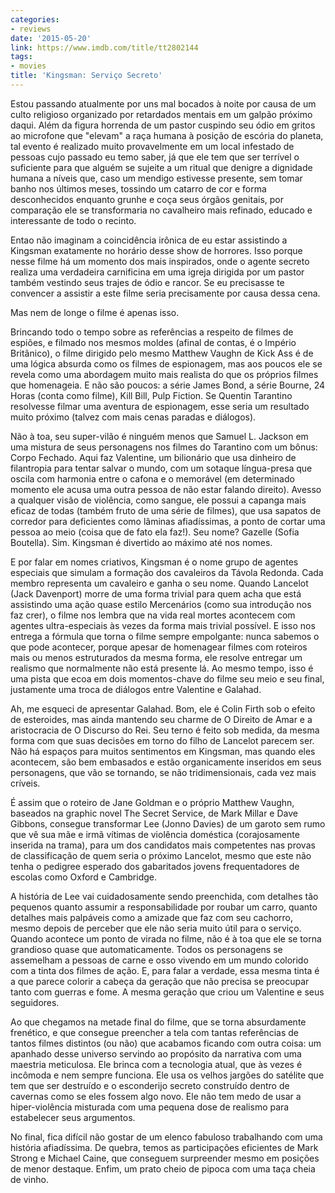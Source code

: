 ```yaml
---
categories:
- reviews
date: '2015-05-20'
link: https://www.imdb.com/title/tt2802144
tags:
- movies
title: 'Kingsman: Serviço Secreto'
---
```


Estou passando atualmente por uns mal bocados à noite por causa de um culto religioso organizado por retardados mentais em um galpão próximo daqui. Além da figura horrenda de um pastor cuspindo seu ódio em gritos ao microfone que "elevam" a raça humana à posição de escória do planeta, tal evento é realizado muito provavelmente em um local infestado de pessoas cujo passado eu temo saber, já que ele tem que ser terrível o suficiente para que alguém se sujeite a um ritual que denigre a dignidade humana a níveis que, caso um mendigo estivesse presente, sem tomar banho nos últimos meses, tossindo um catarro de cor e forma desconhecidos enquanto grunhe e coça seus órgãos genitais, por comparação ele se transformaria no cavalheiro mais refinado, educado e interessante de todo o recinto.

Entao não imaginam a coincidência irônica de eu estar assistindo a Kingsman exatamente no horário desse show de horrores. Isso porque nesse filme há um momento dos mais inspirados, onde o agente secreto realiza uma verdadeira carnificina em uma igreja dirigida por um pastor também vestindo seus trajes de ódio e rancor. Se eu precisasse te convencer a assistir a este filme seria precisamente por causa dessa cena.

Mas nem de longe o filme é apenas isso.

Brincando todo o tempo sobre as referências a respeito de filmes de espiões, e filmado nos mesmos moldes (afinal de contas, é o Império Britânico), o filme dirigido pelo mesmo Matthew Vaughn de Kick Ass é de uma lógica absurda como os filmes de espionagem, mas aos poucos ele se revela como uma abordagem muito mais realista do que os próprios filmes que homenageia. E não são poucos: a série James Bond, a série Bourne, 24 Horas (conta como filme), Kill Bill, Pulp Fiction. Se Quentin Tarantino resolvesse filmar uma aventura de espionagem, esse seria um resultado muito próximo (talvez com mais cenas paradas e diálogos).

Não à toa, seu super-vilão é ninguém menos que Samuel L. Jackson em uma mistura de seus personagens nos filmes do Tarantino com um bônus: Corpo Fechado. Aqui faz Valentine, um bilionário que usa dinheiro de filantropia para tentar salvar o mundo, com um sotaque língua-presa que oscila com harmonia entre o cafona e o memorável (em determinado momento ele acusa uma outra pessoa de não estar falando direito). Avesso a qualquer visão de violência, como sangue, ele possui a capanga mais eficaz de todas (também fruto de uma série de filmes), que usa sapatos de corredor para deficientes como lâminas afiadíssimas, a ponto de cortar uma pessoa ao meio (coisa que de fato ela faz!). Seu nome? Gazelle (Sofia Boutella). Sim. Kingsman é divertido ao máximo até nos nomes.

E por falar em nomes criativos, Kingsman é o nome grupo de agentes especiais que simulam a formação dos cavaleiros da Távola Redonda. Cada membro representa um cavaleiro e ganha o seu nome. Quando Lancelot (Jack Davenport) morre de uma forma trivial para quem acha que está assistindo uma ação quase estilo Mercenários (como sua introdução nos faz crer), o filme nos lembra que na vida real mortes acontecem com agentes ultra-especiais às vezes da forma mais trivial possível. E isso nos entrega a fórmula que torna o filme sempre empolgante: nunca sabemos o que pode acontecer, porque apesar de homenagear filmes com roteiros mais ou menos estruturados da mesma forma, ele resolve entregar um realismo que normalmente não está presente lá. Ao mesmo tempo, isso é uma pista que ecoa em dois momentos-chave do filme seu meio e seu final, justamente uma troca de diálogos entre Valentine e Galahad.

Ah, me esqueci de apresentar Galahad. Bom, ele é Colin Firth sob o efeito de esteroides, mas ainda mantendo seu charme de O Direito de Amar e a aristocracia de O Discurso do Rei. Seu terno é feito sob medida, da mesma forma com que suas decisões em torno do filho de Lancelot parecem ser. Não há espaços para muitos sentimentos em Kingsman, mas quando eles acontecem, são bem embasados e estão organicamente inseridos em seus personagens, que vão se tornando, se não tridimensionais, cada vez mais críveis.

É assim que o roteiro de Jane Goldman e o próprio Matthew Vaughn, baseados na graphic novel The Secret Service, de Mark Millar e Dave Gibbons, consegue transformar Lee (Jonno Davies) de um garoto sem rumo que vê sua mãe e irmã vítimas de violência doméstica (corajosamente inserida na trama), para um dos candidatos mais competentes nas provas de classificação de quem seria o próximo Lancelot, mesmo que este não tenha o pedigree esperado dos gabaritados jovens frequentadores de escolas como Oxford e Cambridge.

A história de Lee vai cuidadosamente sendo preenchida, com detalhes tão pequenos quanto assumir a responsabilidade por roubar um carro, quanto detalhes mais palpáveis como a amizade que faz com seu cachorro, mesmo depois de perceber que ele não seria muito útil para o serviço. Quando acontece um ponto de virada no filme, não é à toa que ele se torna grandioso quase que automaticamente. Todos os personagens se assemelham a pessoas de carne e osso vivendo em um mundo colorido com a tinta dos filmes de ação. E, para falar a verdade, essa mesma tinta é a que parece colorir a cabeça da geração que não precisa se preocupar tanto com guerras e fome. A mesma geração que criou um Valentine e seus seguidores.

Ao que chegamos na metade final do filme, que se torna absurdamente frenético, e que consegue preencher a tela com tantas referências de tantos filmes distintos (ou não) que acabamos ficando com outra coisa: um apanhado desse universo servindo ao propósito da narrativa com uma maestria meticulosa. Ele brinca com a tecnologia atual, que às vezes é incômoda e nem sempre funciona. Ele usa os velhos jargões do satélite que tem que ser destruído e o esconderijo secreto construído dentro de cavernas como se eles fossem algo novo. Ele não tem medo de usar a hiper-violência misturada com uma pequena dose de realismo para estabelecer seus argumentos.

No final, fica difícil não gostar de um elenco fabuloso trabalhando com uma história afiadíssima. De quebra, temos as participações eficientes de Mark Strong e Michael Caine, que conseguem surpreender mesmo em posições de menor destaque. Enfim, um prato cheio de pipoca com uma taça cheia de vinho.